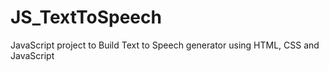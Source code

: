 # JS_TextToSpeech
JavaScript project to Build Text to Speech generator using HTML, CSS and JavaScript
